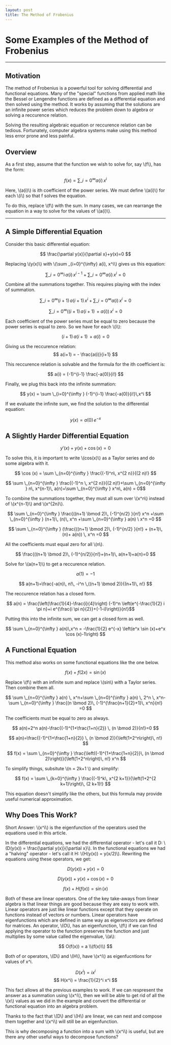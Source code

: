 ```yaml
---
layout: post
title: The Method of Frobenius
---
```


# Some Examples of the Method of Frobenius
-----
## Motivation

The method of Frobenius is a powerful tool for solving differential and functional equations. Many of the "special" functions from applied math like the Bessel or Lengendre functions are defined as a differential equation and then solved using the method. It works by assuming that the solutions are an infinite power series which reduces the problem down to algebra or solving a reccurence relation. 

Solving the resulting algebraic equation or reccurence relation can be tedious. Fortunately, computer algebra systems make using this method less error prone and less painful.

## Overview

As a first step, assume that the function we wish to solve for, say \\(f\\), has the form:

$$ f(x) = \sum \_{i=0}^{\infty} a(i)\,x^{i} $$

Here, \\(a(i)\\) is ith coefficient of the power series. We must define \\(a(i)\\) for each \\(i\\) so that f solves the equation.

To do this, replace \\(f\\) with the sum. In many cases, we can rearrange the equation in a way to solve for the values of \\(a(i)\\).

-----
## A Simple Differential Equation

Consider this basic differential equation:

$$ \frac{\partial y(x)}{\partial x}+y(x)=0 $$ 

Replacing \\(y(x)\\) with \\(\sum \_{i=0}^{\infty} a(i)\, x^i\\) gives us this equation:

$$\sum \_{i=0}^{\infty } i\, a(i) \, x^{i-1}+\sum \_{i=0}^{\infty } a(i) \, x^i = 0 $$

Combine all the summations together. This requires playing with the index of summation.

$$ \sum \_{i=0}^{\infty } (i+1)\, a(i+1)\, x^{i}+\sum \_{i=0}^{\infty } a(i) \, x^i = 0 $$

$$ \sum \_{i=0}^{\infty } ((i+1)\, a(i+1)\,+ a(i))\, x^i = 0 $$

Each coefficient of the power series must be equal to zero because the power series is equal to zero. So we have for each \\(i\\):

$$ (i+1)\, a(i+1)\,+ a(i) = 0 $$

Giving us the reccurence relation: $$ a(i+1) = - \frac{a(i)}{i+1} $$

This reccurence relation is solvable and the formula for the ith coefficient is:

$$ a(i) = (-1)^{i-1} \frac{-a(0)}{i!} $$

Finally, we plug this back into the infinite summation:

$$ y(x) = \sum \_{i=0}^{\infty } (-1)^{i-1} \frac{-a(0)}{i!}\,x^i $$

If we evaluate the infinite sum, we find the solution to the differential equation:

$$ y(x) = a(0)\, e^{-x} $$

## A Slightly Harder Differential Equation

$$ y'(x)+y(x)+\cos (x)=0 $$

To solve this, it is important to write \\(cos(x)\\) as a Taylor series and do some algebra with it.

$$ \cos (x) = \sum \_{n=0}^{\infty } \frac{(-1)^n\, x^{2 n}}{(2 n)!} $$

$$ \sum \_{n=0}^{\infty } \frac{(-1)^n \, x^{2 n}}{(2 n)!}+\sum
   \_{n=0}^{\infty } n\, x^{n-1}\, a(n)+\sum \_{n=0}^{\infty } x^n\, a(n) = 0$$

To combine the summations together, they must all sum over \\(x^n\\) instead of \\(x^{n-1}\\) and \\(x^{2n}\\).

$$ \sum \_{n=0}^{\infty } \frac{((n+1) \bmod 2)\, (-1)^{n/2}
  }{n!} x^n +\sum \_{n=0}^{\infty } (n+1)\, (n)\, x^n +\sum
   \_{n=0}^{\infty } a(n) \ x^n =0 $$

$$ \sum \_{n=0}^{\infty } (\frac{((n+1) \bmod 2)\, (-1)^{n/2}
  }{n!} + (n+1)\, (n)+ a(n)) \, x^n =0 $$

All the coefficients must equal zero for all \\(n\\).

$$ \frac{((n+1) \bmod 2)\, (-1)^{n/2}}{n!}+(n+1)\, a(n+1)+a(n)=0 $$

Solve for \\(a(n+1)\\) to get a reccurence relation.

$$ a(1) = -1 $$

$$ a(n+1)=\frac{-a(n)\, n!\, -i^n \,((n+1) \bmod 2)}{(n+1)\, n!} $$

The reccurence relation has a closed form.

$$ a(n) = \frac{\left(\frac{1}{4}-\frac{i}{4}\right) (-1)^n
   \left(e^{-\frac{1}{2} i \pi  n}+i e^{\frac{i \pi 
   n}{2}}+(-1-i)\right)}{n!}$$

Putting this into the infinite sum, we can get a closed form as well.

$$ \sum \_{n=0}^{\infty } a(n)\,x^n = -\frac{1}{2} e^{-x} \left(e^x \sin (x)+e^x \cos (x)-1\right) $$

## A Functional Equation

This method also works on some functional equations like the one below. 

$$ f(x) + f(2x) = \sin(x) $$

Replace \\(f\\) with an infinite sum and replace \\(sin\\) with a Taylor series. Then combine them all.

$$ \sum \_{n=0}^{\infty } a(n) \, x^n+\sum \_{n=0}^{\infty } a(n) \, 2^n
   \, x^n- \sum \_{n=0}^{\infty } \frac{(n \bmod 2)\, (-1)^{\frac{n+1}{2}+1}\,
   x^n}{n!} =0 $$

The coefficients must be equal to zero as always.

$$ a(n)+2^n a(n)-\frac{(-1)^{1+\frac{1+n}{2}} \, (n \bmod 2)}{n!}=0 $$

$$ a(n)=\frac{(-1)^{1+\frac{1+n}{2}} \, (n \bmod 2)}{\left(1+2^n\right)\, n!} $$


$$ f(x) = \sum \_{n=0}^{\infty } \frac{\left((-1)^{1+\frac{1+n}{2}}\, (n \bmod
   2)\right)}{\left(1+2^n\right)\, n!} x^n $$

To simplify things, subsitute \\(n = 2k+1 \\)  and simplify:

$$ f(x) = \sum \_{k=0}^{\infty } \frac{(-1)^k\, x^{2 k+1}}{\left(1+2^{2
   k+1}\right)\, (2 k+1)!} $$

This equation doesn't simplify like the others, but this formula may provide useful numerical approximation.

## Why Does This Work?

Short Answer: \\(x^i\\) is the eigenfunction of the operators used the equations used in this article.

In the differential equations, we had the differential operator - let's call it D:  \\(D(y(x)) = \frac{\partial y(x)}{\partial x}\\). In the functional equations we had a "halving" operator - let's call it H: \\(H(y(x)) = y(x/2)\\). Rewriting the equations using these operators, we get:

$$ D(y(x))+y(x)=0 $$

$$ D(y(x))+y(x)+\cos(x)=0 $$

$$ f(x) + H(f(x)) = \sin(x) $$

Both of these are linear operators. One of the key take-aways from linear algebra is that linear things are good because they are easy to work with. Linear operators are just like linear functions except that they operate on functions instead of vectors or numbers. Linear operators have eigenfunctions which are defined in same way as eigenvectors are defined for matrices. An operator, \\(O\\), has an eigenfunction, \\(f\\) if we can find applying the operator to the function preserves the function and just multiplies by some value called the eigenvalue, \\(a\\):

$$ O(f(x)) =  a \\(f(x)\\) $$

Both of or operators, \\(D\\) and \\(H\\), have \\(x^i\\) as eigenfucntions for values of x^i.

$$ D(x^i) = i x^i $$
$$ H(x^i) = \frac{1}{2}^i x^i $$

This fact allows all the previous examples to work. If we can respresent the answer as a summation using \\(x^i\\), then we will be able to get rid of all the \\(x\\) values as we did in the example and convert the differential or functional equation into an algebra problem. 

Thanks to the fact that \\(D\\) and \\(H\\) are linear, we can nest and compose them together and \\(x^i\\) will still be an eigenfunction.

This is why decomposing a function into a sum with \\(x^i\\) is useful, but are there any other useful ways to decompose functions?
